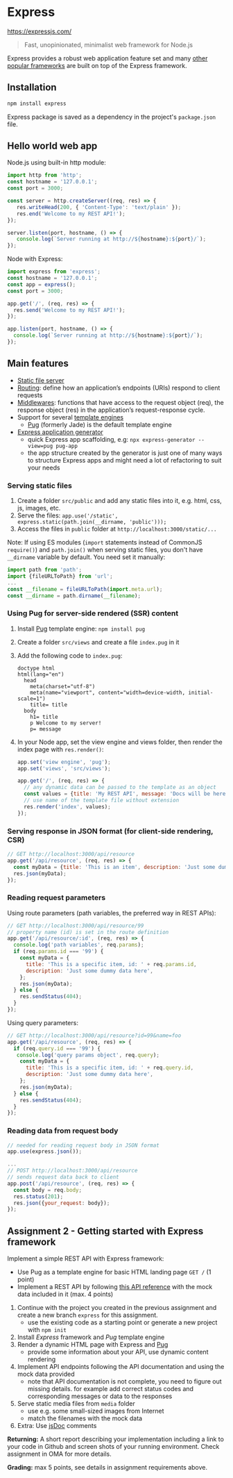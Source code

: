 # Express

<https://expressjs.com/>

>Fast, unopinionated, minimalist web framework for Node.js

Express provides a robust web application feature set and many [other popular frameworks](https://expressjs.com/en/resources/frameworks.html) are built on top of the Express framework.

## Installation

```bash
npm install express
```

Express package is saved as a dependency in the project's `package.json` file.

## Hello world web app

Node.js using built-in http module:

```js
import http from 'http';
const hostname = '127.0.0.1';
const port = 3000;

const server = http.createServer((req, res) => {
   res.writeHead(200, { 'Content-Type': 'text/plain' });
   res.end('Welcome to my REST API!');
});

server.listen(port, hostname, () => {
   console.log(`Server running at http://${hostname}:${port}/`);
});
```

Node with Express:

```js
import express from 'express';
const hostname = '127.0.0.1';
const app = express();
const port = 3000;

app.get('/', (req, res) => {
  res.send('Welcome to my REST API!');
});

app.listen(port, hostname, () => {
  console.log(`Server running at http://${hostname}:${port}/`);
});
```

## Main features

- [Static file server](https://expressjs.com/en/starter/static-files.html)
- [Routing](https://expressjs.com/en/guide/routing.html): define how an application’s endpoints (URIs) respond to client requests
- [Middlewares](https://expressjs.com/en/guide/using-middleware.html): functions that have access to the request object (req), the response object (res) in the application’s request-response cycle.
- Support for several [template engines](https://expressjs.com/en/guide/using-template-engines.html)
  - [Pug](https://pugjs.org/) (formerly Jade) is the default template engine
- [Express application generator](https://expressjs.com/en/starter/generator.html)
  - quick Express app scaffolding, e.g: `npx express-generator --view=pug pug-app`
  - the app structure created by the generator is just one of many ways to structure Express apps and might need a lot of refactoring to suit your needs

### Serving static files

1. Create a folder `src/public` and add any static files into it, e.g. html, css, js, images, etc.
1. Serve the files: `app.use('/static', express.static(path.join(__dirname, 'public')));`
1. Access the files in `public` folder at `http://localhost:3000/static/...`

Note: If using ES modules (`import` statements instead of CommonJS `require()`) and `path.join()` when serving static files, you don't have `__dirname` variable by default. You need set it manually:

```js
import path from 'path';
import {fileURLToPath} from 'url';
...
const __filename = fileURLToPath(import.meta.url);
const __dirname = path.dirname(__filename);
```

### Using Pug for server-side rendered (SSR) content

1. Install [Pug](https://pugjs.org/) template engine: `npm install pug`
1. Create a folder `src/views` and create a file `index.pug` in it
1. Add the following code to `index.pug`:

   ```pug
   doctype html
   html(lang="en")
     head
       meta(charset="utf-8")
       meta(name="viewport", content="width=device-width, initial-scale=1")
       title= title
     body
       h1= title
       p Welcome to my server!
       p= message
   ```

1. In your Node app, set the view engine and views folder, then render the index page with `res.render()`:

   ```js
   app.set('view engine', 'pug');
   app.set('views', 'src/views');

   app.get('/', (req, res) => {
     // any dynamic data can be passed to the template as an object 
     const values = {title: 'My REST API', message: 'Docs will be here!'}; 
     // use name of the template file without extension
     res.render('index', values);
   });
   ```

### Serving response in JSON format (for client-side rendering, CSR)

```js
// GET http://localhost:3000/api/resource
app.get('/api/resource', (req, res) => {
  const myData = {title: 'This is an item', description: 'Just some dummy data here'};
  res.json(myData);
});
```

### Reading request parameters

Using route parameters (path variables, the preferred way in REST APIs):

```js
// GET http://localhost:3000/api/resource/99
// property name (id) is set in the route definition
app.get('/api/resource/:id', (req, res) => {
  console.log('path variables', req.params);
  if (req.params.id === '99') {
    const myData = {
      title: 'This is a specific item, id: ' + req.params.id,
      description: 'Just some dummy data here',
    };
    res.json(myData);
  } else {
    res.sendStatus(404);
  }
});
```

Using query parameters:

```js
// GET http://localhost:3000/api/resource?id=99&name=foo
app.get('/api/resource', (req, res) => {
  if (req.query.id === '99') {
   console.log('query params object', req.query);
    const myData = {
      title: 'This is a specific item, id: ' + req.query.id,
      description: 'Just some dummy data here',
    };
    res.json(myData);
  } else {
    res.sendStatus(404);
  }
});
```

### Reading data from request body

```js
// needed for reading request body in JSON format
app.use(express.json());

...
// POST http://localhost:3000/api/resource
// sends request data back to client
app.post('/api/resource', (req, res) => {
  const body = req.body;
  res.status(201);
  res.json({your_request: body});
});
```

## Assignment 2 - Getting started with Express framework

Implement a simple REST API with Express framework:

- Use Pug as a template engine for basic HTML landing page `GET /` (1 point)
- Implement a REST API by following [this API reference](./assets/media-api-reference-v1.md) with the mock data included in it (max. 4 points)

1. Continue with the project you created in the previous assignment and create a new branch `express` for this assignment.
   - use the existing code as a starting point or generate a new project with `npm init`
1. Install _Express_ framework and _Pug_ template engine
1. Render a dynamic HTML page with Express and [Pug](https://expressjs.com/en/guide/using-template-engines.html)
   - provide some information about your API, use dynamic content rendering
1. Implement API endpoints following the API documentation and using the mock data provided
   - note that API documentation is not complete, you need to figure out missing details. for example add correct status codes and corresponding messages or data to the responses
1. Serve static media files from `media` folder
   - use e.g. some small-sized images from Internet
   - match the filenames with the mock data
1. Extra: Use [jsDoc](https://jsdoc.app/index.html) comments

**Returning:** A short report describing your implementation including a link to your code in Github and screen shots of your running environment. Check assignment in OMA for more details.

**Grading:** max 5 points, see details in assignment requirements above.
